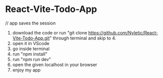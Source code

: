 # React-Vite-Todo-App
// app saves the session

1. download the code or run "git clone https://github.com/Nyletic/React-Vite-Todo-App.git" through terminal and skip to 4.
2. open it in VScode
3. go inside terminal
4. run "npm install"
5. run "npm run dev"
6. open the given localhost in your browser
7. enjoy my app
